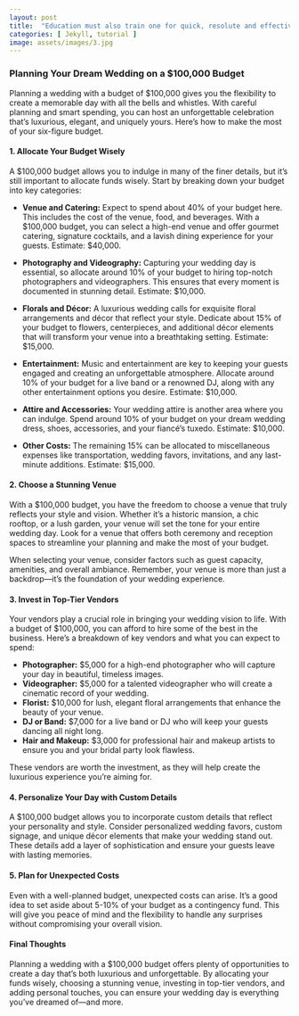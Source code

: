 ```yaml
---
layout: post
title:  "Education must also train one for quick, resolute and effective thinking."
categories: [ Jekyll, tutorial ]
image: assets/images/3.jpg
---
```


### Planning Your Dream Wedding on a $100,000 Budget

Planning a wedding with a budget of $100,000 gives you the flexibility to create a memorable day with all the bells and whistles. With careful planning and smart spending, you can host an unforgettable celebration that’s luxurious, elegant, and uniquely yours. Here’s how to make the most of your six-figure budget.

#### 1. Allocate Your Budget Wisely

A $100,000 budget allows you to indulge in many of the finer details, but it’s still important to allocate funds wisely. Start by breaking down your budget into key categories:

- **Venue and Catering:** Expect to spend about 40% of your budget here. This includes the cost of the venue, food, and beverages. With a $100,000 budget, you can select a high-end venue and offer gourmet catering, signature cocktails, and a lavish dining experience for your guests. Estimate: $40,000.

- **Photography and Videography:** Capturing your wedding day is essential, so allocate around 10% of your budget to hiring top-notch photographers and videographers. This ensures that every moment is documented in stunning detail. Estimate: $10,000.

- **Florals and Décor:** A luxurious wedding calls for exquisite floral arrangements and décor that reflect your style. Dedicate about 15% of your budget to flowers, centerpieces, and additional décor elements that will transform your venue into a breathtaking setting. Estimate: $15,000.

- **Entertainment:** Music and entertainment are key to keeping your guests engaged and creating an unforgettable atmosphere. Allocate around 10% of your budget for a live band or a renowned DJ, along with any other entertainment options you desire. Estimate: $10,000.

- **Attire and Accessories:** Your wedding attire is another area where you can indulge. Spend around 10% of your budget on your dream wedding dress, shoes, accessories, and your fiancé’s tuxedo. Estimate: $10,000.

- **Other Costs:** The remaining 15% can be allocated to miscellaneous expenses like transportation, wedding favors, invitations, and any last-minute additions. Estimate: $15,000.

#### 2. Choose a Stunning Venue

With a $100,000 budget, you have the freedom to choose a venue that truly reflects your style and vision. Whether it’s a historic mansion, a chic rooftop, or a lush garden, your venue will set the tone for your entire wedding day. Look for a venue that offers both ceremony and reception spaces to streamline your planning and make the most of your budget.

When selecting your venue, consider factors such as guest capacity, amenities, and overall ambiance. Remember, your venue is more than just a backdrop—it’s the foundation of your wedding experience.

#### 3. Invest in Top-Tier Vendors

Your vendors play a crucial role in bringing your wedding vision to life. With a budget of $100,000, you can afford to hire some of the best in the business. Here’s a breakdown of key vendors and what you can expect to spend:

- **Photographer:** $5,000 for a high-end photographer who will capture your day in beautiful, timeless images.
- **Videographer:** $5,000 for a talented videographer who will create a cinematic record of your wedding.
- **Florist:** $10,000 for lush, elegant floral arrangements that enhance the beauty of your venue.
- **DJ or Band:** $7,000 for a live band or DJ who will keep your guests dancing all night long.
- **Hair and Makeup:** $3,000 for professional hair and makeup artists to ensure you and your bridal party look flawless.

These vendors are worth the investment, as they will help create the luxurious experience you’re aiming for.

#### 4. Personalize Your Day with Custom Details

A $100,000 budget allows you to incorporate custom details that reflect your personality and style. Consider personalized wedding favors, custom signage, and unique décor elements that make your wedding stand out. These details add a layer of sophistication and ensure your guests leave with lasting memories.

#### 5. Plan for Unexpected Costs

Even with a well-planned budget, unexpected costs can arise. It’s a good idea to set aside about 5-10% of your budget as a contingency fund. This will give you peace of mind and the flexibility to handle any surprises without compromising your overall vision.

#### Final Thoughts

Planning a wedding with a $100,000 budget offers plenty of opportunities to create a day that’s both luxurious and unforgettable. By allocating your funds wisely, choosing a stunning venue, investing in top-tier vendors, and adding personal touches, you can ensure your wedding day is everything you’ve dreamed of—and more.